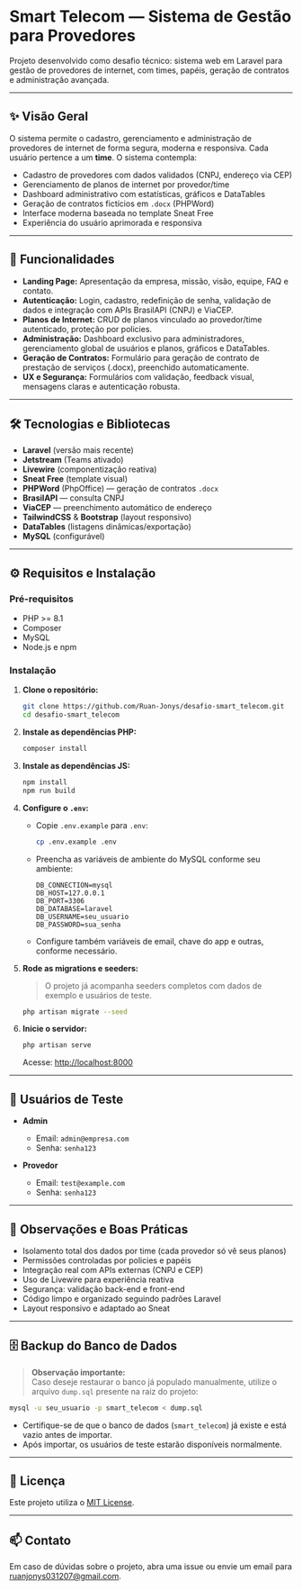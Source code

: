 # Smart Telecom — Sistema de Gestão para Provedores

Projeto desenvolvido como desafio técnico: sistema web em Laravel para gestão de provedores de internet, com times, papéis, geração de contratos e administração avançada.

---

## ✨ Visão Geral

O sistema permite o cadastro, gerenciamento e administração de provedores de internet de forma segura, moderna e responsiva. Cada usuário pertence a um **time**. O sistema contempla:

- Cadastro de provedores com dados validados (CNPJ, endereço via CEP)
- Gerenciamento de planos de internet por provedor/time
- Dashboard administrativo com estatísticas, gráficos e DataTables
- Geração de contratos fictícios em `.docx` (PHPWord)
- Interface moderna baseada no template Sneat Free
- Experiência do usuário aprimorada e responsiva

---

## 🚀 Funcionalidades

- **Landing Page:** Apresentação da empresa, missão, visão, equipe, FAQ e contato.
- **Autenticação:** Login, cadastro, redefinição de senha, validação de dados e integração com APIs BrasilAPI (CNPJ) e ViaCEP.
- **Planos de Internet:** CRUD de planos vinculado ao provedor/time autenticado, proteção por policies.
- **Administração:** Dashboard exclusivo para administradores, gerenciamento global de usuários e planos, gráficos e DataTables.
- **Geração de Contratos:** Formulário para geração de contrato de prestação de serviços (.docx), preenchido automaticamente.
- **UX e Segurança:** Formulários com validação, feedback visual, mensagens claras e autenticação robusta.

---

## 🛠️ Tecnologias e Bibliotecas

- **Laravel** (versão mais recente)
- **Jetstream** (Teams ativado)
- **Livewire** (componentização reativa)
- **Sneat Free** (template visual)
- **PHPWord** (PhpOffice) — geração de contratos `.docx`
- **BrasilAPI** — consulta CNPJ
- **ViaCEP** — preenchimento automático de endereço
- **TailwindCSS** & **Bootstrap** (layout responsivo)
- **DataTables** (listagens dinâmicas/exportação)
- **MySQL** (configurável)

---

## ⚙️ Requisitos e Instalação

### Pré-requisitos

- PHP >= 8.1
- Composer
- MySQL
- Node.js e npm

### Instalação

1. **Clone o repositório:**
   ```bash
   git clone https://github.com/Ruan-Jonys/desafio-smart_telecom.git
   cd desafio-smart_telecom
   ```

2. **Instale as dependências PHP:**
   ```bash
   composer install
   ```

3. **Instale as dependências JS:**
   ```bash
   npm install
   npm run build
   ```

4. **Configure o `.env`:**
   - Copie `.env.example` para `.env`:
     ```bash
     cp .env.example .env
     ```
   - Preencha as variáveis de ambiente do MySQL conforme seu ambiente:
     ```
     DB_CONNECTION=mysql
     DB_HOST=127.0.0.1
     DB_PORT=3306
     DB_DATABASE=laravel
     DB_USERNAME=seu_usuario
     DB_PASSWORD=sua_senha
     ```
   - Configure também variáveis de email, chave do app e outras, conforme necessário.

5. **Rode as migrations e seeders:**
   > O projeto já acompanha seeders completos com dados de exemplo e usuários de teste.
   ```bash
   php artisan migrate --seed
   ```

6. **Inicie o servidor:**
   ```bash
   php artisan serve
   ```
   Acesse: [http://localhost:8000](http://localhost:8000)

---

## 👤 Usuários de Teste

- **Admin**
  - Email: `admin@empresa.com`
  - Senha: `senha123`

- **Provedor**
  - Email: `test@example.com`
  - Senha: `senha123`

---

## 📝 Observações e Boas Práticas

- Isolamento total dos dados por time (cada provedor só vê seus planos)
- Permissões controladas por policies e papéis
- Integração real com APIs externas (CNPJ e CEP)
- Uso de Livewire para experiência reativa
- Segurança: validação back-end e front-end
- Código limpo e organizado seguindo padrões Laravel
- Layout responsivo e adaptado ao Sneat

---

## 🗄️ Backup do Banco de Dados

> **Observação importante:**  
> Caso deseje restaurar o banco já populado manualmente, utilize o arquivo `dump.sql` presente na raiz do projeto:

```bash
mysql -u seu_usuario -p smart_telecom < dump.sql
```
- Certifique-se de que o banco de dados (`smart_telecom`) já existe e está vazio antes de importar.
- Após importar, os usuários de teste estarão disponíveis normalmente.

---

## 📄 Licença

Este projeto utiliza o [MIT License](https://opensource.org/licenses/MIT).

---

## 📫 Contato

Em caso de dúvidas sobre o projeto, abra uma issue ou envie um email para [ruanjonys031207@gmail.com](mailto:ruanjonys031207@gmail.com).
